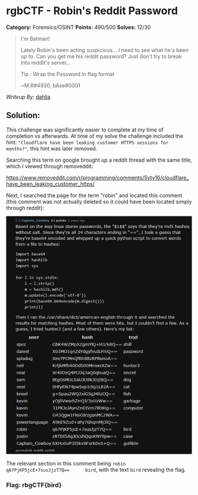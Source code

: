 # rgbCTF - Robin's Reddit Password

**Category:** Forensics/OSINT
**Points:** 490/500
**Solves:** 12/30

> I'm Batman!
> 
> Lately Robin's been acting suspicious... I need to see what he's been up to. Can you get me his reddit password? Just don't try to break into reddit's server...
> 
> Tip : Wrap the Password in flag format
> 
> ~M.R#4930, bAse#0001

*Writeup By:* [dahlia](https://github.com/orangeblossomest)

## Solution:

This challenge was significantly easier to complete at my time of completion vs afterwards. At time of my solve the challenge included the hint: `"Cloudflare have been leaking customer HTTPS sessions for months?"`, this hint was later removed.

Searching this term on google brought up a reddit thread with the same title, which I viewed through removeddit:

https://www.removeddit.com/r/programming/comments/5vtv16/cloudflare_have_been_leaking_customer_https/

Next, I searched the page for the term "robin" and located this comment (this comment was not actually deleted so it could have been located simply through reddit):

![Comment Screenshot](https://raw.githubusercontent.com/swin-scsc/writeups/orangeblossomest-uploading-1/2020/rgbCTF/Forensics-OSINT/images/robins_reddit_password-dahlia-screenshot.png)

The relevant section in this comment being `robin       q67PjKP5jcE+7susJjzT7Q==      bird`, with the text `bird` revealing the flag.


### Flag: rbgCTF{bird}
